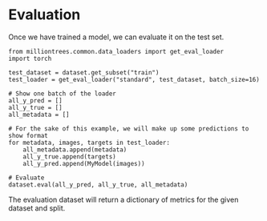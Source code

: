 # Evaluation

Once we have trained a model, we can evaluate it on the test set.

```
from milliontrees.common.data_loaders import get_eval_loader
import torch

test_dataset = dataset.get_subset("train")
test_loader = get_eval_loader("standard", test_dataset, batch_size=16)

# Show one batch of the loader
all_y_pred = []
all_y_true = []
all_metadata = []

# For the sake of this example, we will make up some predictions to show format
for metadata, images, targets in test_loader:
    all_metadata.append(metadata)
    all_y_true.append(targets)
    all_y_pred.append(MyModel(images))

# Evaluate
dataset.eval(all_y_pred, all_y_true, all_metadata)
```

The evaluation dataset will return a dictionary of metrics for the given dataset and split.
